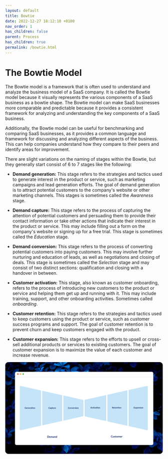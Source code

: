 ```yaml
---
layout: default
title: Bowtie
date: 2022-12-27 18:12:10 +0100
nav_order: 1
has_children: false
parent: Process
has_children: true
permalink: /bowtie.html
---
```


# The Bowtie Model

The Bowtie model is a framework that is often used to understand and analyze the business model of a SaaS company. It is called the Bowtie model because it visually represents the various components of a SaaS business as a bowtie shape. The Bowtie model can make SaaS businesses more comparable and predictable because it provides a consistent framework for analyzing and understanding the key components of a SaaS business.

Additionally, the Bowtie model can be useful for benchmarking and comparing SaaS businesses, as it provides a common language and framework for discussing and analyzing different aspects of the business. This can help companies understand how they compare to their peers and identify areas for improvement.

There are slight variations on the naming of stages within the Bowtie, but they generally start consist of 6 to 7 stages like the following:

- **Demand generation:** This stage refers to the strategies and tactics used to generate interest in the product or service, such as marketing campaigns and lead generation efforts. The goal of demand generation is to attract potential customers to the company's website or other marketing channels. This stages is sometimes called the _Awareness_ stage.

- **Demand capture:** This stage refers to the process of capturing the attention of potential customers and persuading them to provide their contact information or take other actions that indicate their interest in the product or service. This may include filling out a form on the company's website or signing up for a free trial. This stage is sometimes called the _Education_ stage.

- **Demand conversion:** This stage refers to the process of converting potential customers into paying customers. This may involve further nurturing and education of leads, as well as negotiations and closing of deals. This stage is sometimes called the _Selection_ stage and may consist of two distinct sections: qualification and closing with a handover in between.

- **Customer activation:** This stage, also known as customer onboarding, refers to the process of introducing new customers to the product or service and helping them get up and running with it. This may include training, support, and other onboarding activities. Sometimes called _onboarding_.

- **Customer retention:** This stage refers to the strategies and tactics used to keep customers using the product or service, such as customer success programs and support. The goal of customer retention is to prevent churn and keep customers engaged with the product.

- **Customer expansion:** This stage refers to the efforts to upsell or cross-sell additional products or services to existing customers. The goal of customer expansion is to maximize the value of each customer and increase revenue.

![bowtie visual](/assets/img/bowtie.png)
